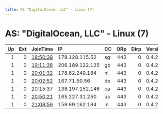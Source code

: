 ```yaml
---
title: AS "DigitalOcean, LLC" - Linux (7)
---
```


# AS: "DigitalOcean, LLC" - Linux (7)

|   Up |   Ext | JoinTime                                                                                            | IP              | CC   |   ORp |   Dirp | Version   | Contact   | Nickname   |   eFamMembers |
|-----:|------:|:----------------------------------------------------------------------------------------------------|:----------------|:-----|------:|-------:|:----------|:----------|:-----------|--------------:|
|    1 |     0 | [18:50:39](https://metrics.torproject.org/rs.html#details/C64D70E78EBCE7F94E20DDE023EBABF1FCBF6C97) | 178.128.115.52  | sg   |   443 |      0 | 0.4.2.6   | None      | Unnamed    |             1 |
|    1 |     0 | [19:11:38](https://metrics.torproject.org/rs.html#details/997423CFFEE5EE58BB3A1C2B3C1D747BC93B69F3) | 206.189.122.135 | gb   |   443 |      0 | 0.4.2.6   | None      | Unnamed    |             1 |
|    1 |     0 | [20:01:32](https://metrics.torproject.org/rs.html#details/27357053F65BAE3274DBE78E1353E15FCB9E002E) | 178.62.249.184  | nl   |   443 |      0 | 0.4.2.6   | None      | Unnamed    |             1 |
|    1 |     0 | [20:02:52](https://metrics.torproject.org/rs.html#details/2E35CA0E1CA7937D8CB43A47C9180B592DA43328) | 167.71.50.56    | de   |   443 |      0 | 0.4.2.6   | None      | Unnamed    |             1 |
|    1 |     0 | [20:15:37](https://metrics.torproject.org/rs.html#details/26198AAE02986B4D9172637DD7872A1EDF41BD40) | 138.197.152.146 | ca   |   443 |      0 | 0.4.2.6   | None      | Unnamed    |             1 |
|    1 |     0 | [20:50:21](https://metrics.torproject.org/rs.html#details/FBC1902DD23861D75ACD0D7BE3A902A94B089861) | 165.227.31.250  | us   |   443 |      0 | 0.4.2.6   | None      | Unnamed    |             1 |
|    1 |     0 | [21:08:59](https://metrics.torproject.org/rs.html#details/5D1E99998C3B3AE9FDDD26F13B81CE0549A5A786) | 159.89.162.184  | in   |   443 |      0 | 0.4.2.6   | None      | Unnamed    |             1 |
